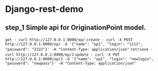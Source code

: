 Django-rest-demo
================

step_1 Simple api for OriginationPoint model.
----------------

```get - curl http://127.0.0.1:8000/op/```
```create - curl -X POST http://127.0.0.1:8000/op/ -d '{"name": "op1", "login": "1111", "password": "2222"}' -H "Content-Type: application/json"```
```retrieve - curl http://127.0.0.1:8000/op/1```
```update - curl -X PUT http://127.0.0.1:8000/op/1 -d '{"name": "op1", "login": "newlogin", "password": "newpass"}' -H "Content-Type: application/json"```